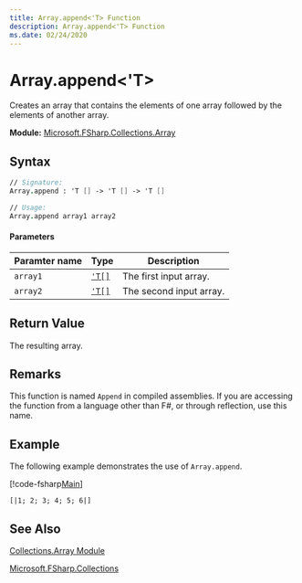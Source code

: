 ```yaml
---
title: Array.append<'T> Function
description: Array.append<'T> Function
ms.date: 02/24/2020
---
```


# Array.append<'T>

Creates an array that contains the elements of one array followed by the elements of another array.

**Module:** [Microsoft.FSharp.Collections.Array](array-module.md)

## Syntax

```fsharp
// Signature:
Array.append : 'T [] -> 'T [] -> 'T []

// Usage:
Array.append array1 array2
```

#### Parameters

|Paramter name|Type|Description|
|-------------|----|-----------|
| `array1`|[`'T[]`](../core.['t]-type-1d-[fsharp].md)|The first input array.|
| `array2`|[`'T[]`](../core.['t]-type-1d-[fsharp].md)|The second input array.|

## Return Value

The resulting array.

## Remarks
This function is named `Append` in compiled assemblies. If you are accessing the function from a language other than F#, or through reflection, use this name.

## Example

The following example demonstrates the use of `Array.append`.

[!code-fsharp[Main](~/samples/snippets/fsharp/arrays/snippet13.fs)]

```
[|1; 2; 3; 4; 5; 6|]
```

## See Also
[Collections.Array Module](array-module.md)

[Microsoft.FSharp.Collections](../microsoft.fsharp.collections-namespace-[fsharp].md)
